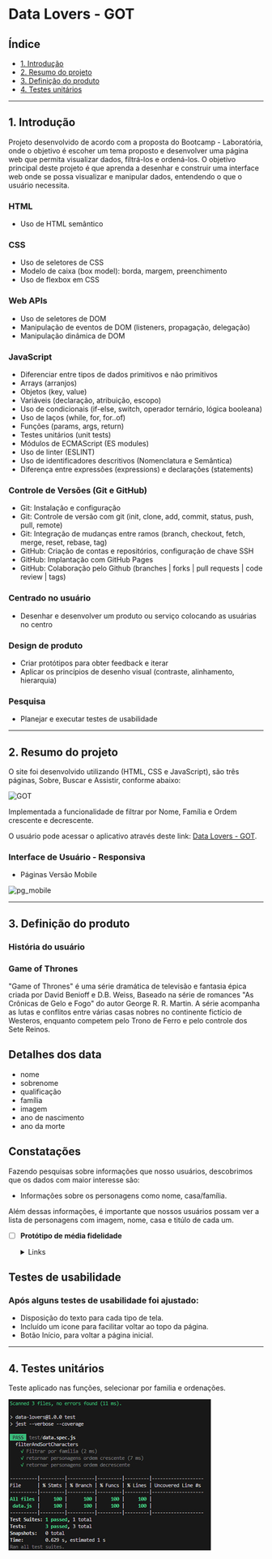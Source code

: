 # Data Lovers - GOT

## Índice

* [1. Introdução](#1-introdução)
* [2. Resumo do projeto](#2-resumo-do-projeto)
* [3. Definição do produto](#3-definição-do-produto)
* [4. Testes unitários](#4-testes-unitários)


***

## 1. Introdução

Projeto desenvolvido de acordo com a proposta do Bootcamp - Laboratória, onde o objetivo é escoher um tema proposto e desenvolver uma página web que permita visualizar dados, filtrá-los e ordená-los.
O objetivo principal deste projeto é que aprenda a desenhar e construir uma interface web onde se possa visualizar e manipular dados, entendendo o que o usuário necessita.

### HTML
- Uso de HTML semântico
### CSS
- Uso de seletores de CSS
- Modelo de caixa (box model): borda, margem, preenchimento
- Uso de flexbox em CSS
### Web APIs
- Uso de seletores de DOM
- Manipulação de eventos de DOM (listeners, propagação, delegação)
- Manipulação dinâmica de DOM
### JavaScript
- Diferenciar entre tipos de dados primitivos e não primitivos
- Arrays (arranjos)
- Objetos (key, value)
- Variáveis (declaração, atribuição, escopo)
- Uso de condicionais (if-else, switch, operador ternário, lógica booleana)
- Uso de laços (while, for, for..of)
- Funções (params, args, return)
- Testes unitários (unit tests)
- Módulos de ECMAScript (ES modules)
- Uso de linter (ESLINT)
- Uso de identificadores descritivos (Nomenclatura e Semântica)
- Diferença entre expressões (expressions) e declarações (statements)
### Controle de Versões (Git e GitHub)
- Git: Instalação e configuração
- Git: Controle de versão com git (init, clone, add, commit, status, push, pull, remote)
- Git: Integração de mudanças entre ramos (branch, checkout, fetch, merge, reset, rebase, tag)
- GitHub: Criação de contas e repositórios, configuração de chave SSH
- GitHub: Implantação com GitHub Pages
- GitHub: Colaboração pelo Github (branches | forks | pull requests | code review | tags)
### Centrado no usuário
- Desenhar e desenvolver um produto ou serviço colocando as usuárias no centro
### Design de produto
- Criar protótipos para obter feedback e iterar
- Aplicar os princípios de desenho visual (contraste, alinhamento, hierarquia)
### Pesquisa
- Planejar e executar testes de usabilidade

***

## 2. Resumo do projeto

O site foi desenvolvido utilizando (HTML, CSS e JavaScript), são três páginas, Sobre, Buscar e Assistir, conforme abaixo:

![GOT](https://media.giphy.com/media/v1.Y2lkPTc5MGI3NjExdm10OHdwcHFva2owamp3Z2p1OW9pcnlqMGg4dDI3em9vbXMxMTNiaiZlcD12MV9pbnRlcm5hbF9naWZfYnlfaWQmY3Q9Zw/2LKQTtCUnK4AcD6oH4/giphy.gif)

Implementada a funcionalidade de filtrar por Nome, Família e Ordem crescente e decrescente.

O usuário pode acessar o aplicativo através deste link: [Data Lovers - GOT](https://febbex.github.io/SAP011-data-lovers/). 

### Interface de Usuário - Responsiva

* Páginas Versão Mobile

![pg_mobile](https://media.giphy.com/media/v1.Y2lkPTc5MGI3NjExNmY3dTVvNnYwMmoyNTlrYTdtMHB2OTZrOXB0NTlkc3NlY3dscGNyNCZlcD12MV9pbnRlcm5hbF9naWZfYnlfaWQmY3Q9Zw/eDQnm0X4LqgaIsntnv/giphy.gif)

***

## 3. Definição do produto

### História do usuário 

### Game of Thrones

"Game of Thrones" é uma série dramática de televisão e
fantasia épica criada por David Benioff e D.B. Weiss,
Baseado na série de romances "As Crônicas de Gelo e Fogo"
do autor George R. R. Martin. A série acompanha as lutas e
conflitos entre várias casas nobres no continente fictício
de Westeros, enquanto competem pelo Trono de Ferro e pelo
controle dos Sete Reinos.

## Detalhes dos data

- nome
- sobrenome
- qualificação
- família
- imagem
- ano de nascimento
- ano da morte

## Constatações

Fazendo pesquisas sobre
informações que nosso
usuários, descobrimos que os dados com maior
interesse são:

- Informações sobre os personagens como nome,
casa/família.

Além dessas informações, é importante que nossos usuários possam ver a
lista de personagens com imagem, nome, casa e titúlo de cada um.


- [ ] **Protótipo de média fidelidade**

  <details><summary>Links</summary><p>

  * [Interface - idéia inicial](https://dataloversgot.my.canva.site/)
</p></details>

## Testes de usabilidade

### Após alguns testes de usabilidade foi ajustado: 

* Disposição do texto para cada tipo de tela.
* Incluído um icone para facilitar voltar ao topo da página.
* Botão Início, para voltar a página inicial.

***

## 4. Testes unitários

Teste aplicado nas funções, selecionar por familia e ordenações.

![testes](./testes.jpg)


